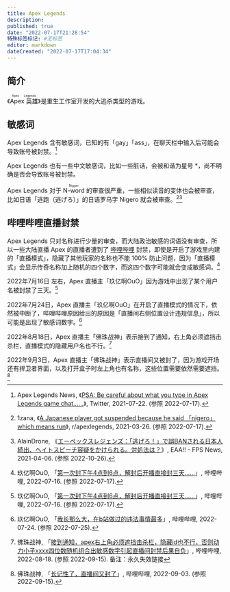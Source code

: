 ```yaml
---
title: Apex Legends
description:
published: true
date: "2022-07-17T21:28:54"
特殊标签标记: #无标签
editor: markdown
dateCreated: "2022-07-17T17:04:34"
---
```


## 简介

《<ruby>Apex 英雄<rp>(</rp><rt>Apex Legends</rt><rp>)</rp></ruby>》是重生工作室开发的大逃杀类型的游戏。

## 敏感词

Apex Legends 含有敏感词，已知的有「gay」「ass」，在聊天栏中输入后可能会导致账号被封禁。[^1418162833829867522]

[^1418162833829867522]: Apex Legends News, 《[PSA: Be careful about what you type in Apex Legends game chat……](https://web.archive.org/web/20210722105553/https://twitter.com/alphaINTEL/status/1418162833829867522)》, Twitter, 2021-07-22. (参照 2022-07-17).

Apex Legends 也有一些中文敏感词，比如一些脏话，会被和谐为星号 \*，尚不明确是否会导致账号被封禁。

Apex Legends 对于 <ruby>N-word<rp>(</rp><rt>Nigger</rt><rp>)</rp></ruby> 的审查很严重，一些相似读音的变体也会被审查，比如日语「逃跑（逃げろ）」的日语罗马字 Nigero 就会被审查。[^mdggh6][^386526]

[^mdggh6]: 1zana, 《[A Japanese player got suspended because he said 「nigero」 which means run](https://web.archive.org/web/20220105051846/https://www.reddit.com/r/apexlegends/comments/mdggh6/a_japanese_player_got_suspended_because_he_said/)》, r/apexlegends, 2021-03-26. (参照 2022-07-17).

[^386526]: AlainDrone, 《[エーペックスレジェンズ：「逃げろ！」で誤BANされる日本人続出、ヘイトスピーチ容疑をかけられる。対処法は？](https://web.archive.org/web/20211214072342/https://fpsjp.net/archives/386526)》, EAA!! - FPS News, 2021-04-06. (参照 2022-10-26).

## 哔哩哔哩直播封禁

Apex Legends 只对名称进行少量的审查，而大陆政治敏感的词语没有审查，所以一些大陆直播 Apex 的直播者遭到了 [哔哩哔哩](/website/哔哩哔哩弹幕网.md) 封禁，即使是开启了游戏里内建的「直播模式」，隐藏了其他玩家的名称也不能 100% 防止问题，因为「直播模式」会显示传奇名称加上随机的四个数字，而这四个数字可能就会变成敏感词。[^dTnAe]

[^dTnAe]: 玖亿啊OuO, 「[第一次封下午4点到6点，解封后开播直接封三天……](https://archive.ph/dTnAe "https://t.bilibili.com/683496925316513813")」, 哔哩哔哩, 2022-07-16. (参照 2022-07-17).

2022年7月16日 左右，Apex 直播主「玖亿啊OuO」因为游戏中出现了某个用户名被封禁了三天。[^dTnAe]

2022年7月24日，Apex 直播主「玖亿啊OuO」在开启了直播模式的情况下，依然被中断了，哔哩哔哩原因给出的原因是「直播间右侧位置设计违规信息」，所以可能是出现了敏感词数字。[^QTIRY]

[^QTIRY]: 玖亿啊OuO, 「[我长那么大，在b站做过的违法事情最多](https://archive.ph/QTIRY "https://t.bilibili.com/686456011516543097")」, 哔哩哔哩, 2022-07-24. (参照 2022-07-25).

2022年8月18日，Apex 直播主「佛珠战神」表示接到了通知，右上角必须遮挡击杀栏，直播模式的隐藏用户名也不行。[^sXm5E]

[^sXm5E]: 佛珠战神, 「[接到通知，apex右上角必须遮挡击杀栏，隐藏id也不行，否则动力小子xxxx四位数随机组合出敏感数字引起直播间封禁后果自负](https://archive.ph/sXm5E)」, 哔哩哔哩, 2022-08-18. (参照 2022-09-15). 备注：永久失效链接

2022年9月3日，Apex 直播主「佛珠战神」表示直播间又被封了，因为游戏开场还有捍卫者界面，以及打开盒子时左上角也有名称，这些位置需要依然需要遮挡。[^KRuXP]

[^KRuXP]: 佛珠战神, 「[长记性了，直播间又封了](https://archive.ph/KRuXP "https://t.bilibili.com/701575915708088417")」, 哔哩哔哩, 2022-09-03. (参照 2022-09-15).
